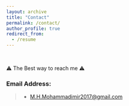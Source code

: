 ```yaml
---
layout: archive
title: "Contact"
permalink: /contact/
author_profile: true
redirect_from:
  - /resume
---
```

<br>

⚠️ The Best way to reach me ⚠️

### Email Address:

> * M.H.Mohammadimir2017@gmail.com <br>

